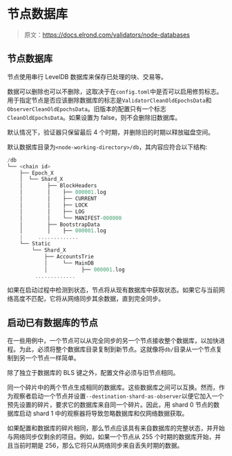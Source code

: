# 节点数据库

> 原文：<https://docs.elrond.com/validators/node-databases>

 ## **节点数据库**

节点使用串行 LevelDB 数据库来保存已处理的块、交易等。

数据可以删除也可以不删除，这取决于在`config.toml`中是否可以启用修剪标志。用于指定节点是否应该删除数据库的标志是`ValidatorCleanOldEpochsData`和`ObserverCleanOldEpochsData`。旧版本的配置只有一个标志`CleanOldEpochsData`。如果设置为 false，则不会删除旧数据库。

默认情况下，验证器只保留最后 4 个时期，并删除旧的时期以释放磁盘空间。

默认数据库目录为`<node-working-directory>/db`，其内容应符合以下结构:

```rust
/db
└── <chain id>
    ├── Epoch_X
    │  └── Shard_X
    │        ├── BlockHeaders
    │        │    ├── 000001.log
    │        │    ├── CURRENT
    │        │    ├── LOCK
    │        │    ├── LOG
    │        │    └── MANIFEST-000000
    │        ├── BootstrapData
    │        │    ├── 000001.log
    |     .............
    └── Static
        └── Shard_X
            ├── AccountsTrie
            │     └── MainDB
            │           ├── 000001.log
         ............. 
```

如果在启动过程中检测到状态，节点将从现有数据库中获取状态。如果它与当前网络高度不匹配，它将从网络同步其余数据，直到完全同步。

## **启动已有数据库的节点**

在一些用例中，一个节点可以从完全同步的另一个节点接收整个数据库，以加快进程。为此，必须将整个数据库目录复制到新节点。这就像将`db/`目录从一个节点复制到另一个节点一样简单。

除了独立于数据库的 BLS 键之外，配置文件必须与旧节点相同。

同一个碎片中的两个节点生成相同的数据库。这些数据库之间可以互换。然而，作为观察者启动一个节点并设置`--destination-shard-as-observer`以便它加入一个预先设置的碎片，要求它的数据库来自同一个碎片。因此，用 shard 0 节点的数据库启动 shard 1 中的观察器将导致忽略数据库和仅网络数据获取。

如果配置和数据库的碎片相同，那么节点应该具有来自数据库的完整状态，并开始与网络同步仅剩余的项目。例如，如果一个节点从 255 个时期的数据库开始，并且当前时期是 256，那么它将只从网络同步来自丢失时期的数据。